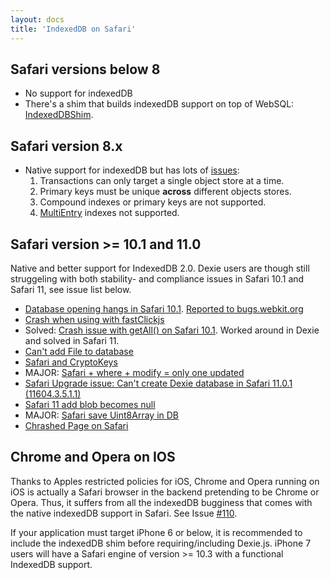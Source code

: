 ```yaml
---
layout: docs
title: 'IndexedDB on Safari'
---
```


## Safari versions below 8

* No support for indexedDB
* There's a shim that builds indexedDB support on top of WebSQL: [IndexedDBShim](https://github.com/axemclion/IndexedDBShim).

## Safari version 8.x

* Native support for indexedDB but has lots of [issues](http://www.raymondcamden.com/2014/09/25/IndexedDB-on-iOS-8-Broken-Bad):
  1. Transactions can only target a single object store at a time.
  2. Primary keys must be unique **across** different objects stores.
  3. Compound indexes or primary keys are not supported.
  4. [MultiEntry](/docs/MultiEntry-Index) indexes not supported.

## Safari version >= 10.1 and 11.0

Native and better support for IndexedDB 2.0. Dexie users are though still struggeling with both stability- and compliance issues in Safari 10.1 and Safari 11, see issue list below.

* [Database opening hangs in Safari 10.1](https://github.com/dfahlander/Dexie.js/issues/508). [Reported to bugs.webkit.org](https://bugs.webkit.org/show_bug.cgi?id=171049)
* [Crash when using with fastClickjs](https://github.com/dfahlander/Dexie.js/issues/559)
* Solved: [Crash issue with getAll() on Safari 10.1](https://github.com/dfahlander/Dexie.js/issues/565). Worked around in Dexie and solved in Safari 11.
* [Can't add File to database](https://github.com/dfahlander/Dexie.js/issues/577)
* [Safari and CryptoKeys](https://github.com/dfahlander/Dexie.js/issues/585)
* MAJOR: [Safari + where + modify = only one updated](https://github.com/dfahlander/Dexie.js/issues/594) 
* [Safari Upgrade issue: Can't create Dexie database in Safari 11.0.1 (11604.3.5.1.1)](https://github.com/dfahlander/Dexie.js/issues/616)
* [Safari 11 add blob becomes null](https://github.com/dfahlander/Dexie.js/issues/618)
* MAJOR: [Safari save Uint8Array in DB](https://github.com/dfahlander/Dexie.js/issues/656)
* [Chrashed Page on Safari](https://github.com/dfahlander/Dexie.js/issues/668)

## Chrome and Opera on IOS

Thanks to Apples restricted policies for iOS, Chrome and Opera running on iOS is actually a Safari browser in the backend pretending to be Chrome or Opera. Thus, it suffers from all the indexedDB bugginess that comes with the native indexedDB support in Safari. See Issue [#110](https://github.com/dfahlander/Dexie.js/issues/110).

If your application must target iPhone 6 or below, it is recommended to include the indexedDB shim before requiring/including Dexie.js. iPhone 7 users will have a Safari engine of version >= 10.3 with a functional IndexedDB support.
